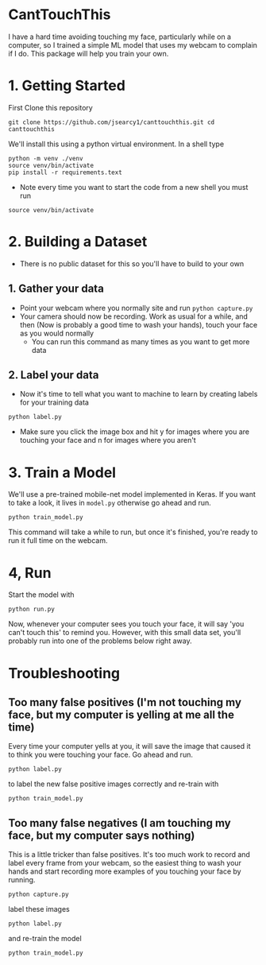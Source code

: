 
# CantTouchThis

I have a hard time avoiding touching my face, particularly while on a computer, so I trained a simple ML model that uses my webcam to complain if I do. This package will help you train your own.  

# 1. Getting Started

First Clone this repository

`git clone https://github.com/jsearcy1/canttouchthis.git
cd canttouchthis
`

We'll install this using a python virtual environment. In a shell type

```
python -m venv ./venv
source venv/bin/activate
pip install -r requirements.text
```

* Note every time you want to start the code from a new shell you must run

`source venv/bin/activate`

# 2. Building a Dataset

* There is no public dataset for this so you'll have to build to your own
## 1. Gather your data
* Point your webcam where you normally site and run
  `python capture.py`
* Your camera should now be recording. Work as usual for a while, and then (Now is probably a good time to wash your hands), touch your face as you would normally
   * You can run this command as many times as you want to get more data

## 2. Label your data
* Now it's time to tell what you want to machine to learn by creating labels for your training data

`python label.py`

* Make sure you click the image box and hit y for images where you are touching your face and n for images where you aren't 

# 3. Train a Model
We'll use a pre-trained mobile-net model implemented in Keras. If you want to take a look, it lives in `model.py` otherwise go ahead and run.

`python train_model.py`

This command will take a  while to run, but once it's finished, you're ready to run it full time on the webcam.

# 4, Run

Start the model with

`python run.py`

Now, whenever your computer sees you touch your face, it will say 'you can't touch this' to remind you.
However, with this small data set, you'll probably run into one of the problems below right away.



# Troubleshooting 

## Too many false positives (I'm not touching my face, but my computer is yelling at me all the time)

Every time your computer yells at you, it will save the image that caused it to think you were touching your face. Go ahead and run.

`python label.py`

to label the new false positive images correctly and re-train with

`python train_model.py`



## Too many false negatives (I am touching my face, but my computer says nothing)

This is a little tricker than false positives. It's too much work to record and label every frame from your webcam, so the easiest thing to wash your hands and start recording more examples of you touching your face by running.

`python capture.py`

label these images

`python label.py`

and re-train the model

`python train_model.py`



